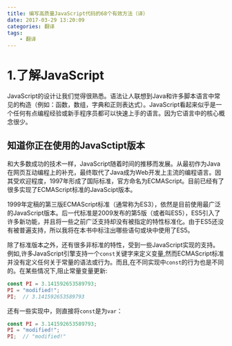 ```yaml
---
title: 编写高质量JavaScript代码的68个有效方法（译）
date: 2017-03-29 13:20:09
categories: 翻译
tags: 
    - 翻译
---
```

# 1.了解JavaScript
JavaScript的设计让我们觉得很熟悉。语法让人联想到Java和许多脚本语言中常见的构造（例如：函数，数组，字典和正则表达式）。JavaScript看起来似乎是一个任何有点编程经验或新手程序员都可以快速上手的语言。因为它语言中的核心概念很少。

## 知道你正在使用的JavaSctipt版本
和大多数成功的技术一样，JavaScript随着时间的推移而发展。从最初作为Java在网页互动编程上的补充，最终取代了Java成为Web开发上主流的编程语言。因其受欢迎程度，1997年形成了国际标准，官方命名为ECMAScript。目前已经有了很多实现了ECMAScript标准的JavaScipt版本。

1999年定稿的第三版ECMAScript标准（通常称为ES3），依然是目前使用最广泛的JavaScript版本。后一代标准是2009发布的第5版（或者叫ES5），ES5引入了许多新功能，并且将一些之前广泛支持却没有被指定的特性标准化。由于ES5还没有被普遍支持，所以我将在本书中标注出哪些语句或块中使用了ES5。

除了标准版本之外，还有很多非标准的特性，受到一些JavaScript实现的支持。例如,许多JavaScript引擎支持一个`const`关键字来定义变量,然而ECMAScript标准并没有定义任何关于常量的语法或行为。而且,在不同实现中`const`的行为也是不同的。在某些情况下,阻止常量变量更新:

```JavaScript
const PI = 3.141592653589793;
PI = "modified!";
PI;  // 3.141592653589793
```
还有一些实现中，则直接将`const`是为`var`：

```JavaScript
const PI = 3.141592653589793;
PI = "modified!";
PI;  // "modified!"
```
